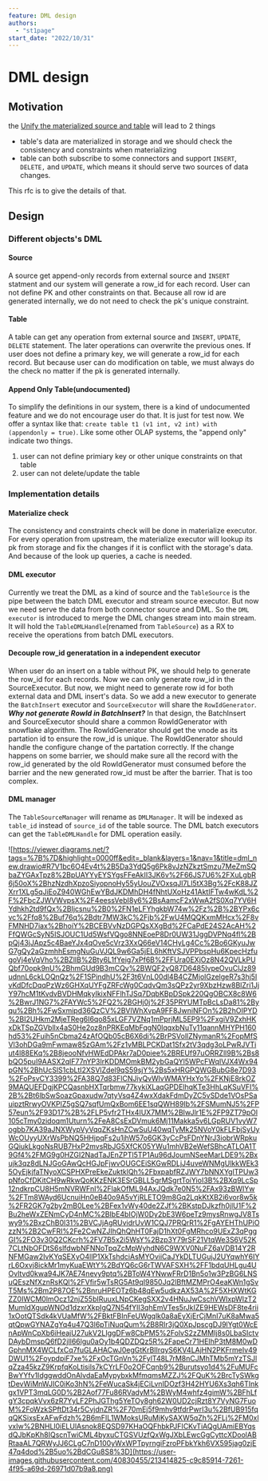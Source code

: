 ```yaml
---
feature: DML design 
authors:
  - "st1page"
start_date: "2022/10/31"
---
```


# DML design

## Motivation

the [Unify the materialized source and table](https://github.com/risingwavelabs/rfcs/pull/4) will lead to 2 things

- table's data are materialized in storage and we should check the consistency and constraints when materializing
- table can both subscribe to some connectors and support `INSERT`, `DELETE,` and `UPDATE`, which means it should serve two sources of data changes.

This rfc is to give the details of that.

## Design

### Different objects's DML

#### Source

A source get append-only records from external source and `INSERT` statment and our system will generate a row_id for each record. User can not define PK and other constraints on that. Because all row id are generated internally, we do not need to check the pk's unique constraint.

#### Table

A table can get any operation from external source and `INSERT`, `UPDATE`, `DELETE` statement. The later operations can overwrite the previous ones. If user does not define a primary key, we will generate a row_id for each record. But because user can do modification on table, we must always do the check no matter if the pk is generated internally.

#### Append Only Table(undocumented)

To simplify the definitions in our system, there is a kind of undocumented feature and we do not encourage user do that. It is just for test now.
We offer a syntax like that: `create table t1 (v1 int, v2 int) with (appendonly = true)`. Like some other OLAP systems, the "append only" indicate two things.

1. user can not define primiary key or other unique constraints on that table
2. user can not delete/update the table

### Implementation details

#### Materialize check

The consistency and constraints check will be done in materialize executor. For every operation from upstream, the materialize executor will lookup its pk from storage and fix the changes if it is conflict with the storage's data. And because of the look up queries, a cache is needed.

#### DML executor

Currently we treat the DML as a kind of source and the `TableSource` is the pipe between the batch DML executor and stream source executor. But now we need serve the data from both connector source and DML. So the `DML executor` is introduced to merge the DML changes stream into main stream. It will hold the `TableDMLHandle`(renamed from `TableSource`) as a RX to receive the operations from batch DML executors.

#### Decouple row_id generatation in a independent executor

When user do an insert on a table without PK, we should help to generate the row_id for each records. Now we can only generate row_id in the SourceExecutor. But now, we might need to generate row id for both external data and DML insert's data. So we add a new executor to generate the `BatchInsert` executor and `SourceExecutor` will share the `RowIdGenerator`.
***Why not generate RowId in BatchInsert?***
In that design, the BatchInsert and SourceExecutor should share a common RowIdGenerator with snowflake algorithm. The RowIdGenerator should get the vnode as its partation id to ensure the row_id is unique. The RowIdGenerator should handle the configure change of the partation correctly. If the change happens on some barrier, we should make sure all the record with the row_id generated by the old RowIdGenerator must consumed before the barrier and the new generated row_id must be after the barrier. That is too complex.

#### DML manager

The `TableSourceManager` will rename as `DMLManager`. It will be indexed as `table_id` instead of `source_id` of the table source. The DML batch executors can get the `TableDMLHandle` for DML operation easily.

![https://viewer.diagrams.net/?tags=%7B%7D&highlight=0000ff&edit=_blank&layers=1&nav=1&title=dml_new.drawio#R7V1bc6O4Ev4t%2B5Da3YdQ5g6Pk8vJzNZkztSmzu7MeZmSQbaZYGAxTpz8%2BpUAYYyEYSYgsFFeAkII3JK6v%2F66JS7U6%2FXuLgbR6j50oX%2BhzNzdhXpzoSiyopnoHy55yUouZVOxsqJl7Ll5tX3Bg%2FcK88JZXrr1XLg5qJiEoZ940WGhEwYBdJKDMhDH4fNhtUXoHz41AktIFTw4wKdL%2F%2FbcZJWVWvpsX%2F4eessVebI8y6%2BsAamcF2xWwA2fS0Xq7YV6HYdhkh2td9fQx%2BIjcsnu%2B0%2FN1eLFYhgkbW74w%2Fz%2B%2BYPx6cvc%2Ffq8%2Buf76q%2Bdtr7MW3kC%2Fjb%2FwU4MQQKxmMHcx%2F8vFMNHD7iax%2BhoiY%2BCEBVvNzDGPQsXXgBd%2FCaPdE24S2AcAH%2FfQWGcSyN5ISJOUC1Ud5WsfVQgo8NNEoeP8Dr0UW31JggDVPNq4fl%2BpQj43jJApz5c4BaeYJx4qOve5cVrz3XxQ66eV14CHyLg4Cc%2Bo6GKyuJwG7gQy2aGzmhhEsmgNuGuVJQL9w6Ga5jEL6hKftVSJVPPbspHu6KpecHzfugoVj4eVqVho%2BZlIB%2Bty6L1fYeig7xPf6B%2FFUra0EXjOz8N42QVLkPUQbf70opk9nU%2BhmGUd9B3mCQv%2BWQF2yQ87D6485IvpeOvuClJz89udnnL6ckLOQnQz%2F1SPindhU%2F3t6VnL00dl4B4CZMjolGzelgeR7s3hj5IvKdDfcDqqPzWz6GHXqUYFgZRFcWg0CqdvQm3sQPz2yr9XbzHzw8BlZri1JjY97hcM1tKvdvBVDHMqkyIkixNFFlhTJSq7DqbKBpDSpk220QgOBCX8c8W6%2BwrJ1NG7%2FAYWc5%2FQ2%2BGHj0j%2F35PRYUMTpBcLsDa81%2Byqu%2Bh%2FwSxmipd36QzCV%2BVlWhXvpA9FF8JwniNFOn%2B2hOIPYD%2BI2UHkm2MjeTReg6I6qo85xLGF7VZNq1mPprjML5EP9%2FxgiV9ZxhHKxDkTSpZGVbllx4aS0He2oz8nPRKEqMbFqgN0lqqxbNuTy11qannMHYPH160hd53%2Fuih5nCbma24zAfOQb05cB6X6di%2BrPSVollZNymanR%2FopMfSVl3ohDGa9mFwmaw85zGAm%2Fz1vMBLPCKDat1Sfx2tV3qdg3oLPwRJVTiut4l88EKq%2B8jeooNfvHWEdDPAkr7aD0piee%2BREUf97uORRZll9B%2Bs8bQO5puI9AASX2qlF77nYP3lrKDDMOmkBM2ybGaQYl5WPcFWqIVJX4Wx94pGN%2BhUcSlS1cbLtI2XSVlZdel9qS59sjY%2Bs5xHRGPQWGBubG8e7D93%2FoPsvCY3399%2FA38Q7d83FlCNJiyQvWlvWMAYHxYo%2FKNjE8rkOZ9MAQUEFDgjKPCQasnbHXTqrbmw77kykiXLaqGPDElhqKTe3HhLqKSuVFI%2B%2Bt6lbSwSoazGpaxudw7qtyVsq4Z4wxXdakFdmDyZC5vSDde1VOsPSauipztRrwyOVKPlZ5gSQ7sqfUmQxBom6EE1sqQWH89Ib%2FSMumNJ5%2FP57eun%2F93D17%2B%2FLP5vfr2THx4IUX7MM%2BIwJlr1E%2FP9ZT79pOl105cTmy0zidoqm1Uturn%2FeA8CsExDVmuk6Mj11Makka5v6LGpRUV1vyW7ogbb7KA39aJNXWypVyVqqZKsHnZCwSuU40wqTyMk25NVoY0kFLFbjSyUyWcOUyyUXrWsPbNQ5HHjpqFs2u1jhW57o6GK3yCcPsFDnYNrJ3iobrWRpkuGQiukLkgoNsRUB7HxP2mvsRbJG5XfCK05YWu1mhVB2eWefSBhcATLOA1T9Gf4%2FMG9g0HZGI2NadTaJEnZPTl5TP1Au96dJoumNSeeMarLDE9%2Bxujk3qz8dLNJGoGAwQcHGJpFjwvOUGCEiSKGwRDLjJ4uveWNMgUlkkWEk35OyEjkjfaTNyoXCSPHXPreEkeZuktklQh%2FbxpabfRZJWY7bNNXYglTPUw3pNfoCfDKitCH9wRkwQoKKzENK3ESrGBLL5grMSgrtToiYioI3B%2BXq9LcSp12ndkrpCU8H5mNVRWFnI%2FlakOfML94AxJQdk7e0N5%2FAx93zBWIYw%2FTm8WAyd6UcnuiHn0eB40o9A5vYjRLETO9m8Gq2LqkKtXB2i6vor8w5k%2FR2GK7g2by2mB0Lee%2BFex1vWy40de2ZJf%2BKstpDJkzfh0jlU1F%2Bu2heWxZENmCyD4nMC%2BIbE4bIOjW0Dy2bE3W6peTz9mysRnwgJV8Tswy9%2BxzChB0l31%2BVCJjAgRUvidrUvW1CQJ7PRQrR1%2FgAYEHThUPiOzzN%2B2CwFRI%2Fe2CwNZJIhQhQhHT0FajD1hXt0FgMRhco9UExZ3qPggGI%2FO3v30Q2CKcrh%2FV7B5x2i5WsY%2Bzp3Y79rSF21VtqWe3S6V52K7CLtNbOFDtS6slfdwbNFNNoTpqZcMpWyhdN6C9WXV0NuFZ6aVDB14Y2RNFMGaw2IvKYqSEXyO4llP1XkTshdciAsMYOviiCaJYkDLTUGujJ2UYqwhY6IYrL6Oxvj8ickMr1myKuaEWtY%2BdYQ6cG6rTWVAFSXH%2FF1bdqUHLgu4UOvltvd0kwa94JK7AE74nevy9ptq%2BToW4YNwwFRrD1Bn5o1w3PzBG6LNSuQEszNfXznRsKQl%2FVfir5wTsRG5At9qI9850Jq2lBftMZMPrO4eaKWn1gSvT5Ms%2Bm2P87OE%2BnruHPEOTz6b48qEw5udkzAX53A%2F5XHXWtKGZZ0IWCM0lmOcz12njZ55bIRuuxLNpCKegSXX2v4HNuJwCschVWIxpWIzT2MumldXgupWNOd1dzxrXkpIgQ7N54fYlI3qhEmVTes5rJkIZE9HEWsDF8te4rii1xOotQTSdk4kVUaMfW%2FBktFBInFeUWgqlk0a8aEyXjErCjMnI7uK8aMwa5qtQpwGYNAZgYq4u47Q3l6pTiNuqQum%2B8RIr3jQ0XpJpscgDJ9lYgt0WcEnApWnCpXb6iHeajU27ukV2LIggDFw8CbPM5%2FolvS2zZMMIj8s0LbaSIctvDAybDmspQ6fD2jIl66lgu0aOy1b4QDZDQz5R%2FapeCr71HEIhP3tM8M0wDGphnMX4WCLfxCq7fuGLAHACwJ0egGtKrBIIrqyS6KV4LAjHN2PKFrmeIv49DWU1%2FoypdpiF7xe%2FxOcTGnVn%2FylT48L7rM8nCJMhTMb5mYzTSJlqZza45kzZ9KrpfqKoLtisils7kCYrLF0o2OFCqnb9%2Burutsyo1d4%2FuMUFcBwYYfv1IdggwddOnAlvdaEaMypybxkMfmqmsMZZJ%2FQuK%2BrcTySWkgtDevWiMnWJIC0iKo3hN%2FeWucaSk4jECiLvnIDOzf3H42HYU6Xs3qh6TInkgx1VPT3mqLG0D%2B2Aof77Fu86RVadyM%2BWyM4whfz4gimW%2BFhLfgY3cpqkVvx6zR7YyLF2PhJGThg5YeTOy8gh62W0UD2cjRzt8Y7VyNG7FuoM%2FoWzkSPftDt34r5CvjdnZR%2F70mEj5f9mhv9tfdrPwrI3u%2BfUB915fqqQKSixsExAFwFdzh%2B6mFIL1WMoksURuMjKySAXW5qZh%2FLj%2FM0xlvxIw%2BNHLl0iELUlAsnok8EQSD97KHaOQFhbkPJFICKvTiAQgUAmiEBYqsdQJbKpKh8IQscnTwiCML4byxuCTGSVUzfQxWgJXbLEwcGgCyttcXDoolABRtaaAL7QRWyJJ6CLgC7nD100yWxWPTpyrngiFzroPFbkYkh6VX595jag0zjE47q4dod%2B5uo%2BdCGu8S8%3D](https://user-images.githubusercontent.com/40830455/213414825-c9c85914-7261-4f95-a69d-26971d07b9a8.png)
